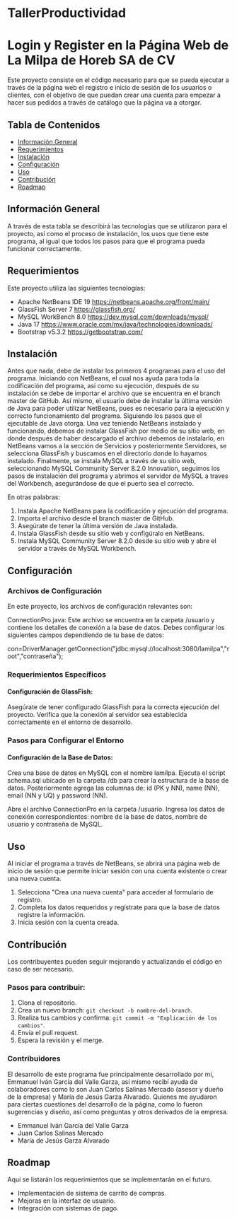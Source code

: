 # TallerProductividad
# Login y Register en la Página Web de La Milpa de Horeb SA de CV

Este proyecto consiste en el código necesario para que se pueda ejecutar a través de la página web el registro e inicio de sesión de los usuarios o clientes, con el objetivo de que puedan crear una cuenta para empezar a hacer sus pedidos a través de catálogo que la página va a otorgar.

## Tabla de Contenidos

- [Información General](#información-general)
- [Requerimientos](#requerimientos)
- [Instalación](#instalación)
- [Configuración](#configuración)
- [Uso](#uso)
- [Contribución](#contribución)
- [Roadmap](#roadmap)

## Información General

A través de esta tabla se describirá las tecnologías que se utilizaron para el proyecto, así como el proceso de instalación, los usos que tiene este programa, al igual que todos los pasos para que el programa pueda funcionar correctamente.

## Requerimientos

Este proyecto utiliza las siguientes tecnologías:

- Apache NetBeans IDE 19 https://netbeans.apache.org/front/main/
- GlassFish Server 7 https://glassfish.org/
- MySQL WorkBench 8.0 https://dev.mysql.com/downloads/mysql/
- Java 17 https://www.oracle.com/mx/java/technologies/downloads/
- Bootstrap v5.3.2 https://getbootstrap.com/

## Instalación

Antes que nada, debe de instalar los primeros 4 programas para el uso del programa.
Iniciando con NetBeans, el cual nos ayuda para toda la codificación del programa, así como su ejecución, después de su instalación se debe de importar el archivo que se encuentra en el branch master de GitHub.
Así mismo, el usuario debe de instalar la última versión de Java para poder utilizar NetBeans, pues es necesario para la ejecución y correcto funcionamiento del programa. Siguiendo los pasos que el ejecutable de Java otorga.
Una vez teniendo NetBeans instalado y funcionando, debemos de instalar GlassFish por medio de su sitio web, en donde después de haber descargado el archivo debemos de instalarlo, en NetBeans vamos a la sección de Servicios y posteriormente Servidores, se selecciona GlassFish y buscamos en el directorio donde lo hayamos instalado.
Finalmente, se instala MySQL a través de su sitio web, seleccionando MySQL Community Server 8.2.0 Innovation, seguimos los pasos de instalación del programa y abrimos el servidor de MySQL a traves del Workbench, asegurándose de que el puerto sea el correcto.

En otras palabras:
1. Instala Apache NetBeans para la codificación y ejecución del programa.
2. Importa el archivo desde el branch master de GitHub.
3. Asegúrate de tener la última versión de Java instalada.
4. Instala GlassFish desde su sitio web y configúralo en NetBeans.
5. Instala MySQL Community Server 8.2.0 desde su sitio web y abre el servidor a través de MySQL Workbench.

## Configuración

### Archivos de Configuración
En este proyecto, los archivos de configuración relevantes son:

ConnectionPro.java: Este archivo se encuentra en la carpeta /usuario y contiene los detalles de conexión a la base de datos. Debes configurar los siguientes campos dependiendo de tu base de datos:

con=DriverManager.getConnection("jdbc:mysql://localhost:3080/lamilpa","root","contraseña");

### Requerimientos Específicos
#### Configuración de GlassFish:

Asegúrate de tener configurado GlassFish para la correcta ejecución del proyecto. Verifica que la conexión al servidor sea establecida correctamente en el entorno de desarrollo.

### Pasos para Configurar el Entorno
#### Configuración de la Base de Datos:

Crea una base de datos en MySQL con el nombre lamilpa.
Ejecuta el script schema.sql ubicado en la carpeta /db para crear la estructura de la base de datos.
Posteriormente agrega las columnas de: id (PK y NN), name (NN), email (NN y UQ) y password (NN).

Abre el archivo ConnectionPro en la carpeta /usuario.
Ingresa los datos de conexión correspondientes: nombre de la base de datos, nombre de usuario y contraseña de MySQL.

## Uso

Al iniciar el programa a través de NetBeans, se abrirá una página web de inicio de sesión que permite iniciar sesión con una cuenta existente o crear una nueva cuenta.

1. Selecciona "Crea una nueva cuenta" para acceder al formulario de registro.
2. Completa los datos requeridos y regístrate para que la base de datos registre la información.
3. Inicia sesión con la cuenta creada.

## Contribución

Los contribuyentes pueden seguir mejorando y actualizando el código en caso de ser necesario.

### Pasos para contribuir:

1. Clona el repositorio.
2. Crea un nuevo branch: `git checkout -b nombre-del-branch`.
3. Realiza tus cambios y confirma: `git commit -m "Explicación de los cambios"`.
4. Envía el pull request.
5. Espera la revisión y el merge.

### Contribuidores

El desarrollo de este programa fue principalmente desarrollado por mí, Emmanuel Iván García del Valle Garza, así mismo recibí ayuda de colaboradores como lo son Juan Carlos Salinas Mercado (asesor y dueño de la empresa) y María de Jesús Garza Alvarado. 
Quienes me ayudaron para ciertas cuestiones del desarrollo de la página, como lo fueron sugerencias y diseño, así como preguntas y otros derivados de la empresa.

- Emmanuel Iván García del Valle Garza
- Juan Carlos Salinas Mercado
- María de Jesús Garza Alvarado

## Roadmap

Aquí se listarán los requerimientos que se implementarán en el futuro.

- Implementación de sistema de carrito de compras.
- Mejoras en la interfaz de usuario.
- Integración con sistemas de pago.
